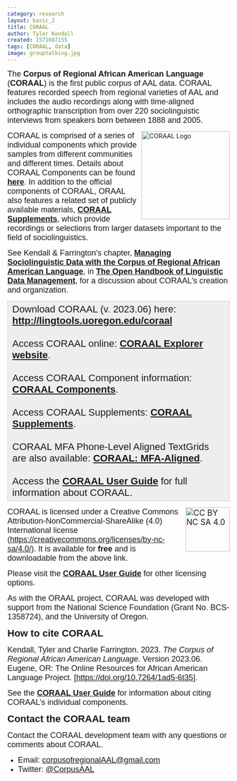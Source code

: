 ```yaml
---
category: research
layout: basic_2
title: CORAAL
author: Tyler Kendall
created: 1571687155
tags: [CORAAL, data]
image: grouptalking.jpg
---
```

<p><span style="font-size:18px;"><span style="font-family:Arial,Helvetica,sans-serif;">The <strong>Corpus of Regional African American Language</strong> (<strong>CORAAL</strong>) is the first public corpus of AAL data. CORAAL features recorded speech from regional varieties of AAL and includes the audio recordings along with time-aligned orthographic transcription from over 220 sociolinguistic interviews from speakers born between 1888 and 2005. </span></span></p><img src='assets/img/CORAAL-logo.jpg' align='right' alt='CORAAL Logo' width='200' /><p><span style="font-size:18px;"><span style="font-family:Arial,Helvetica,sans-serif;">CORAAL is comprised of a series of individual components which provide samples from different communities and different times. Details about CORAAL Components can be found <strong><a href="/coraal/components">here</a></strong>. In addition to the official components of CORAAL, ORAAL also features a related set of publicly available materials, <strong><a href="coraal/supplements">CORAAL Supplements</a></strong>, which provide recordings or selections from larger datasets important to the field of sociolinguistics.</span></span></p><p><span style="font-size:18px;"><span style="font-family:Arial,Helvetica,sans-serif;">See Kendall &amp; Farrington's chapter, <strong><a href="https://doi.org/10.7551/mitpress/12200.003.0019" target="_blank">Managing Sociolinguistic Data with the Corpus of Regional African American Language</a></strong>, in <strong><a href="https://doi.org/10.7551/mitpress/12200.001.0001" target="_blank">The Open Handbook of Linguistic Data Management</a></strong>, for a discussion about CORAAL's creation and organization.</span></span></p><div style="background:#eeeeee;border:1px solid #cccccc;padding:5px 10px;"><span style="font-size:22px;"><span style="font-family:Arial,Helvetica,sans-serif;">Download CORAAL (v. 2023.06) here: <strong><a href="http://lingtools.uoregon.edu/coraal" target="_blank">http://lingtools.uoregon.edu/coraal</a></strong>&nbsp;<br><br>Access CORAAL online: <strong><a href="http://lingtools.uoregon.edu/coraal/explorer/" target="_blank">CORAAL Explorer website</a></strong>.<br><br>Access CORAAL Component information: <strong><a href="/coraal/components">CORAAL Components</a></strong>.<br><br>Access CORAAL Supplements: <strong><a href="/coraal/supplements">CORAAL Supplements</a></strong>.<br><br>CORAAL MFA Phone-Level Aligned TextGrids are also available: <a href="http://lingtools.uoregon.edu/coraal/aligned/" target="_blank"><strong>CORAAL: MFA-Aligned</strong></a>.<br><br>Access the <strong><a href="http://lingtools.uoregon.edu/coraal/userguide" target="_blank">CORAAL User Guide</a></strong>&nbsp;for full information about CORAAL. </span></span></div><p><span style="font-size:18px;">
<img src='assets/img/by-nc-sa.png' align='right' width='100' alt='CC BY NC SA 4.0' />
<span style="font-family:Arial,Helvetica,sans-serif;">CORAAL is licensed under a Creative Commons Attribution-NonCommercial-ShareAlike (4.0) International license (<a href="https://creativecommons.org/licenses/by-nc-sa/4.0/" target="_blank">https://creativecommons.org/licenses/by-nc-sa/4.0/</a>). It is available for <strong>free</strong> and is downloadable from the above link. </span></span></p><p><span style="font-size:18px;"><span style="font-family:Arial,Helvetica,sans-serif;">Please visit the <strong><a href="http://lingtools.uoregon.edu/coraal/userguide" target="_blank">CORAAL User Guide</a></strong> for other licensing options.</span></span></p><p><span style="font-size:18px;"><span style="font-family:Arial,Helvetica,sans-serif;">As with the ORAAL project, CORAAL was developed with support from the National Science Foundation (Grant No. BCS-1358724), and the University of Oregon.</span></span></p><p><span style="font-family:Trebuchet MS,Helvetica,sans-serif;"><span style="font-size:22px;"><strong>How to cite CORAAL</strong></span></span></p><p><span style="font-size:18px;"><span style="font-family:Arial,Helvetica,sans-serif;">Kendall, Tyler and Charlie Farrington. 2023.&nbsp;<em>The Corpus of Regional African American Language.</em>&nbsp;Version 2023.06. Eugene, OR: The Online Resources for African American Language Project. [<a href="https://doi.org/10.7264/1ad5-6t35">https://doi.org/10.7264/1ad5-6t35</a>].</span></span></p><p><span style="font-size:18px;"><span style="font-family:Arial,Helvetica,sans-serif;">See the <strong><a href="http://lingtools.uoregon.edu/coraal/userguide">CORAAL User Guide</a></strong>&nbsp;for information about citing CORAAL’s individual components.</span></span></p><p><span style="font-family:Trebuchet MS,Helvetica,sans-serif;"><span style="font-size:22px;"><strong>Contact the CORAAL team</strong></span></span></p><p><font size="4" face="Arial, Helvetica, sans-serif">Contact the CORAAL development team with any questions or comments about CORAAL.</font></p><ul><li><font size="4" face="Arial, Helvetica, sans-serif">Email: <a href="mailto:corpusofregionalAAL@gmail.com">corpusofregionalAAL@gmail.com</a></font></li><li><font size="4" face="Arial, Helvetica, sans-serif">Twitter: <a href="https://twitter.com/CorpusAAL" target="_blank">@CorpusAAL</a></font></li></ul>


[def]: raal.github.io/assets/img/CORAAL-logo-forweb.jp